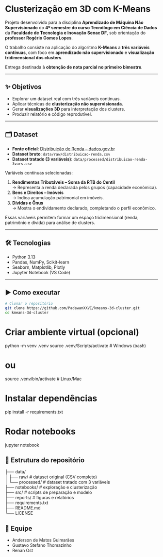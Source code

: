 # Clusterização em 3D com K-Means

Projeto desenvolvido para a disciplina **Aprendizado de Máquina Não Supervisionado** do **4º semestre do curso Tecnólogo em Ciência de Dados** da **Faculdade de Tecnologia e Inovação Senac DF**, sob orientação do **professor Rogério Gomes Lopes**.  

O trabalho consiste na aplicação do algoritmo **K-Means** a **três variáveis contínuas**, com foco em **aprendizado não supervisionado** e **visualização tridimensional dos clusters**.  

Entrega destinada à **obtenção de nota parcial no primeiro bimestre**.

---

## ✨ Objetivos
- Explorar um dataset real com três variáveis contínuas.  
- Aplicar técnicas de **clusterização não supervisionada**.  
- Gerar **visualizações 3D** para interpretação dos clusters.  
- Produzir relatório e código reprodutível.

---

## 🗂️ Dataset
- **Fonte oficial**: [Distribuição de Renda – dados.gov.br](https://dados.gov.br/dados/conjuntos-dados/distribuio-de-renda)  
- **Dataset bruto**: `data/raw/distribuicao-renda.csv`  
- **Dataset tratado (3 variáveis)**: `data/processed/distribuicao-renda-3vars.csv`  

Variáveis contínuas selecionadas:
1. **Rendimentos Tributáveis – Soma da RTB do Centil**  
   → Representa a renda declarada pelos grupos (capacidade econômica).  
2. **Bens e Direitos – Imóveis**  
   → Indica acumulação patrimonial em imóveis.  
3. **Dívidas e Ônus**  
   → Mostra o endividamento declarado, completando o perfil econômico.  

Essas variáveis permitem formar um espaço tridimensional (renda, patrimônio e dívida) para análise de clusters.

---

## 🛠️ Tecnologias
- Python 3.13  
- Pandas, NumPy, Scikit-learn  
- Seaborn, Matplotlib, Plotly  
- Jupyter Notebook (VS Code)  

---

## ▶️ Como executar
```bash
# Clonar o repositório
git clone https://github.com/PadawanXXVI/kmeans-3d-cluster.git
cd kmeans-3d-cluster
```

# Criar ambiente virtual (opcional)
python -m venv .venv
source .venv/Scripts/activate  # Windows (bash)
# ou
source .venv/bin/activate      # Linux/Mac

# Instalar dependências
pip install -r requirements.txt

# Rodar notebooks
jupyter notebook

## 📂 Estrutura do repositório
├── data/  
│   ├── raw/         # dataset original (CSV completo)  
│   └── processed/   # dataset tratado com 3 variáveis  
├── notebooks/       # exploração e clusterização  
├── src/             # scripts de preparação e modelo  
├── reports/         # figuras e relatórios  
├── requirements.txt  
├── README.md  
└── LICENSE

## 👥 Equipe
- Anderson de Matos Guimarães  
- Gustavo Stefano Thomazinho  
- Renan Ost  
